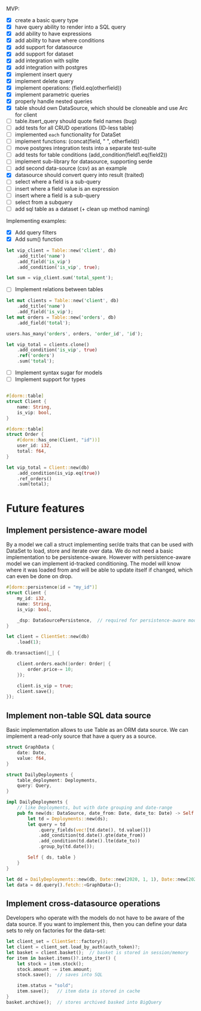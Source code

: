 MVP:

- [x] create a basic query type
- [x] have query ability to render into a SQL query
- [x] add ability to have expressions
- [x] add ability to have where conditions
- [x] add support for datasource
- [x] add support for dataset
- [x] add integration with sqlite
- [x] add integration with postgres
- [x] implement insert query
- [x] implement delete query
- [x] implement operations: (field.eq(otherfield))
- [x] implement parametric queries
- [x] properly handle nested queries
- [x] table should own DataSource, which should be cloneable and use Arc for client
- [ ] table.itsert_query should quote field names (bug)
- [ ] add tests for all CRUD operations (ID-less table)
- [ ] implemented `each` functionality for DataSet
- [ ] implement functions: (concat(field, " ", otherfield))
- [ ] move postgres integration tests into a separate test-suite
- [ ] add tests for table conditions (add_condition(field1.eq(field2))
- [ ] implement sub-library for datasource, supporting serde
- [ ] add second data-source (csv) as an example
- [x] datasource should convert query into result (traited)
- [ ] select where a field is a sub-query
- [ ] insert where a field value is an expression
- [ ] insert where a field is a sub-query
- [ ] select from a subquery
- [ ] add sql table as a dataset (+ clean up method naming)

Implementing examples:

- [x] Add query filters
- [x] Add sum() function

```rust
let vip_client = Table::new('client', db)
    .add_title('name')
    .add_field('is_vip')
    .add_condition('is_vip', true);

let sum = vip_client.sum('total_spent');
```

- [ ] Implement relations between tables

```rust
let mut clients = Table::new('client', db)
    .add_title('name')
    .add_field('is_vip');
let mut orders = Table::new('orders', db)
    .add_field('total');

users.has_many('orders', orders, 'order_id', 'id');

let vip_total = clients.clone()
    .add_condition('is_vip', true)
    .ref('orders')
    .sum('total');
```

- [ ] Implement syntax sugar for models
- [ ] Implement support for types

```rust

#[dorm::table]
struct Client {
    name: String,
    is_vip: bool,
}

#[dorm::table]
struct Order {
    #[dorm::has_one(Client, "id"))]
    user_id: i32,
    total: f64,
}

let vip_total = Client::new(db)
    .add_condition(is_vip.eq(true))
    .ref_orders()
    .sum(total);
```

# Future features

## Implement persistence-aware model

By a model we call a struct implementing ser/de traits that can be used with
DataSet to load, store and iterate over data. We do not need a basic implementation
to be persistence-aware. However with persistence-aware model we can implement
id-tracked conditioning. The model will know where it was loaded from and
will be able to update itself if changed, which can even be done on drop.

```rust
#[dorm::persistence(id = "my_id")]
struct Client {
    my_id: i32,
    name: String,
    is_vip: bool,

    _dsp: DataSourcePersistence,  // required for persistence-aware model
}

let client = ClientSet::new(db)
    .load(1);

db.transaction(|_| {

    client.orders.each(|order: Order| {
        order.price-= 10;
    });

    client.is_vip = true;
    client.save();
});
```

## Implement non-table SQL data source

Basic implementation allows to use Table as an ORM data source. We can implement
a read-only source that have a query as a source.

```rust
struct GraphData {
    date: Date,
    value: f64,
}

struct DailyDeployments {
    table_deployment: Deployments,
    query: Query,
}

impl DailyDeployments {
    // like Deployments, but with date grouping and date-range
    pub fn new(ds: DataSource, date_from: Date, date_to: Date) -> Self {
        let td = Deployments::new(ds);
        let query = td
            .query_fields(vec![td.date(), td.value()])
            .add_condition(td.date().gte(date_from))
            .add_condition(td.date().lte(date_to))
            .group_by(td.date());

        Self { ds, table }
    }
}

let dd = DailyDeployments::new(db, Date::new(2020, 1, 1), Date::new(2020, 1, 31));
let data = dd.query().fetch::<GraphData>();
```

## Implement cross-datasource operations

Developers who operate with the models do not have to be aware of the data source.
If you want to implement this, then you can define your data sets to rely on
factories for the data-set:

```rust
let client_set = ClientSet::factory();
let client = client_set.load_by_auth(auth_token)?;
let basket = client.basket();  // basket is stored in session/memory
for item in basket.items()?.into_iter() {
    let stock = item.stock();
    stock.amount -= item.amount;
    stock.save();  // saves into SQL

    item.status = "sold";
    item.save();   // item data is stored in cache
}
basket.archive();  // stores archived basked into BigQuery
```
